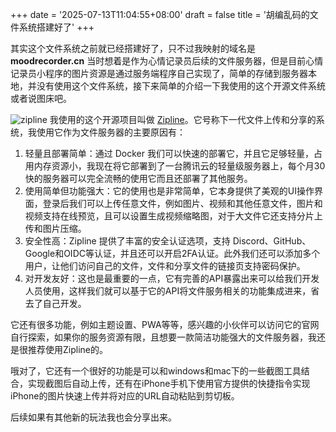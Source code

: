 +++
date = '2025-07-13T11:04:55+08:00'
draft = false
title = '胡编乱码的文件系统搭建好了'
+++

其实这个文件系统之前就已经搭建好了，只不过我映射的域名是**moodrecorder.cn** 当时想着是作为心情记录员后续的文件服务器，但是目前心情记录员小程序的图片资源是通过服务端程序自己实现了，简单的存储到服务器本地，并没有使用这个文件系统，接下来简单的介绍一下我使用的这个开源文件系统或者说图床吧。

<!--more-->
![zipline](https://file.hubianluanma.com/u/HK7fDG.png)
我使用的这个开源项目叫做 [Zipline](https://zipline.diced.sh/docs/get-sthttps://zipline.diced.sh/docs/get-started)。它号称下一代文件上传和分享的系统，我使用它作为文件服务器的主要原因有：

1. 轻量且部署简单：通过 Docker 我们可以快速的部署它，并且它足够轻量，占用内存资源小，我现在将它部署到了一台腾讯云的轻量级服务器上，每个月30快的服务器可以完全流畅的使用它而且还部署了其他服务。
2. 使用简单但功能强大：它的使用也是非常简单，它本身提供了美观的UI操作界面，登录后我们可以上传任意文件，例如图片、视频和其他任意文件，图片和视频支持在线预览，且可以设置生成视频缩略图，对于大文件它还支持分片上传和图片压缩。
3. 安全性高：Zipline 提供了丰富的安全认证选项，支持 Discord、GitHub、Google和OIDC等认证，并且还可以开启2FA认证。此外我们还可以添加多个用户，让他们访问自己的文件，文件和分享文件的链接页支持密码保护。
4. 对开发友好：这也是最重要的一点，它有完善的API暴露出来可以给我们开发人员使用，这样我们就可以基于它的API将文件服务相关的功能集成进来，省去了自己开发。

它还有很多功能，例如主题设置、PWA等等，感兴趣的小伙伴可以访问它的官网自行探索，如果你的服务资源有限，且想要一款简洁功能强大的文件服务器，我还是很推荐使用Zipline的。

哦对了，它还有一个很好的功能是可以和windows和mac下的一些截图工具结合，实现截图后自动上传，还有在iPhone手机下使用官方提供的快捷指令实现iPhone的图片快速上传并将对应的URL自动粘贴到剪切板。

后续如果有其他新的玩法我也会分享出来。
